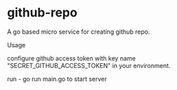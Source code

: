 # github-repo

A go based micro service for creating github repo.

Usage

configure github access token with key name "SECRET_GITHUB_ACCESS_TOKEN" in your environment.

run - go run main.go to start server